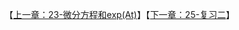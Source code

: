 

【[上一章：23-微分方程和exp(At)](../23-微分方程和exp(At)/23-微分方程和exp(At).md)】【[下一章：25-复习二](../25-复习二/25-复习二.md)】
